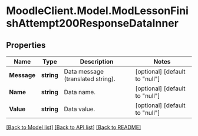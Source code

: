 # MoodleClient.Model.ModLessonFinishAttempt200ResponseDataInner

## Properties

Name | Type | Description | Notes
------------ | ------------- | ------------- | -------------
**Message** | **string** | Data message (translated string). | [optional] [default to "null"]
**Name** | **string** | Data name. | [optional] [default to "null"]
**Value** | **string** | Data value. | [optional] [default to "null"]

[[Back to Model list]](../README.md#documentation-for-models) [[Back to API list]](../README.md#documentation-for-api-endpoints) [[Back to README]](../README.md)

